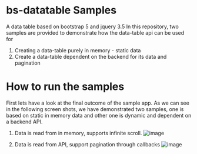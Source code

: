 # bs-datatable Samples
A data table based on bootstrap 5 and jquery 3.5
In this repository, two samples are provided to demonstrate how the data-table api can be used for
1. Creating a data-table purely in memory - static data
2. Create a data-table dependent on the backend for its data and pagination

# How to run the samples
First lets have a look at the final outcome of the sample app. As we can see in the following screen shots, we have demonstrated two samples, one is based on static in memory data and other one is dynamic and dependent on a backend API.

1. Data is read from in memory, supports infinite scroll. 
![image](https://user-images.githubusercontent.com/12786083/154861361-5c4efec0-63eb-4c11-8ef5-3c33e6f619ac.png)

2. Data is read from API, support pagination through callbacks
![image](https://user-images.githubusercontent.com/12786083/154861434-bf06c90f-62c9-4909-8a53-7f8826ad23a3.png)

